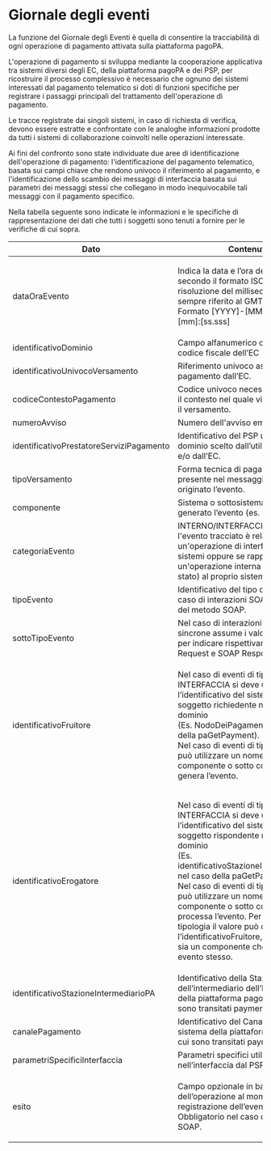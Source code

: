 # Giornale degli eventi

La funzione del Giornale degli Eventi è quella di consentire la tracciabilità di ogni operazione di pagamento attivata sulla piattaforma pagoPA.

L'operazione di pagamento si sviluppa mediante la cooperazione applicativa tra sistemi diversi degli EC, della piattaforma pagoPA e dei PSP, per ricostruire il processo complessivo è necessario che ognuno dei sistemi interessati dal pagamento telematico si doti di funzioni specifiche per registrare i passaggi principali del trattamento dell'operazione di pagamento.

Le tracce registrate dai singoli sistemi, in caso di richiesta di verifica, devono essere estratte e confrontate con le analoghe informazioni prodotte da tutti i sistemi di collaborazione coinvolti nelle operazioni interessate.&#x20;

Ai fini del confronto sono state individuate due aree di identificazione dell'operazione di pagamento: l'identificazione del pagamento telematico, basata sui campi chiave che rendono univoco il riferimento al pagamento, e l'identificazione dello scambio dei messaggi di interfaccia basata sui parametri dei messaggi stessi che collegano in modo inequivocabile tali messaggi con il pagamento specifico.&#x20;

Nella tabella seguente sono indicate le informazioni e le specifiche di rappresentazione dei dati che tutti i soggetti sono tenuti a fornire per le verifiche di cui sopra.

| Dato                                     | Contenuto                                                                                                                                                                                                                                                                                                                                                                                                                                                                                                 |
| ---------------------------------------- | --------------------------------------------------------------------------------------------------------------------------------------------------------------------------------------------------------------------------------------------------------------------------------------------------------------------------------------------------------------------------------------------------------------------------------------------------------------------------------------------------------- |
| dataOraEvento                            | <p>Indica la data e l’ora dell’evento secondo il formato ISO 8601, alla risoluzione del millisecondo e sempre riferito al GMT.<br>Formato [YYYY]-[MM]-[DD]T[hh]:[mm]:[ss.sss]</p>                                                                                                                                                                                                                                                                                                                         |
| identificativoDominio                    | Campo alfanumerico contenente il codice fiscale dell’EC                                                                                                                                                                                                                                                                                                                                                                                                                                                   |
| identificativoUnivocoVersamento          | Riferimento univoco assegnato al pagamento dall’EC.                                                                                                                                                                                                                                                                                                                                                                                                                                                       |
| codiceContestoPagamento                  | Codice univoco necessario a definire il contesto nel quale viene effettuato il versamento.                                                                                                                                                                                                                                                                                                                                                                                                                |
| numeroAvviso                             | Numero dell'avviso emesso dall'EC.                                                                                                                                                                                                                                                                                                                                                                                                                                                                        |
| identificativoPrestatoreServiziPagamento | Identificativo del PSP univoco nel dominio scelto dall’utilizzatore finale e/o dall’EC.                                                                                                                                                                                                                                                                                                                                                                                                                   |
| tipoVersamento                           | Forma tecnica di pagamento presente nel messaggio che ha originato l’evento.                                                                                                                                                                                                                                                                                                                                                                                                                              |
| componente                               | Sistema o sottosistema che ha generato l’evento (es. FESP, WFESP).                                                                                                                                                                                                                                                                                                                                                                                                                                        |
| categoriaEvento                          | INTERNO/INTERFACCIA, indica se l'evento tracciato è relativo un'operazione di interfaccia con altri sistemi oppure se rappresenta un'operazione interna (es. cambio di stato) al proprio sistema.                                                                                                                                                                                                                                                                                                        |
| tipoEvento                               | Identificativo del tipo di evento. Nel caso di interazioni SOAP è il nome del metodo SOAP.                                                                                                                                                                                                                                                                                                                                                                                                               |
| sottoTipoEvento                          | Nel caso di interazioni SOAP sincrone assume i valori REQ/RESP per indicare rispettivamente SOAP Request e SOAP Response.                                                                                                                                                                                                                                                                                                                                                                                 |
| identificativoFruitore                   | <p>Nel caso di eventi di tipo INTERFACCIA si deve utilizzare l’identificativo del sistema del soggetto richiedente nell’ambito del dominio<br>(Es. NodoDeiPagamentiSPC nel caso della paGetPayment).<br>Nel caso di eventi di tipo INTERNO, si può utilizzare un nome di componente o sotto componente che genera l’evento.</p>                                                                                                                                                                          |
| identificativoErogatore                  | <p>Nel caso di eventi di tipo INTERFACCIA si deve utilizzare l’identificativo del sistema del soggetto rispondente nell’ambito del dominio<br>(Es. identificativoStazioneIntermediarioPA nel caso della paGetPayment).<br>Nel caso di eventi di tipo INTERNO, si può utilizzare un nome di componente o sotto componente che processa l’evento. Per quest’ultima tipologia il valore può coincidere con l’identificativoFruitore, qualora non vi sia un componente che risponde all’ evento stesso.</p> |
| identificativoStazioneIntermediarioPA    | Identificativo della Stazione dell’intermediario dell’EC nel sistema della piattaforma pagoPA, da cui sono transitati payment e receipt.                                                                                                                                                                                                                                                                                                                                                                  |
| canalePagamento                          | Identificativo del Canale del PSP nel sistema della piattaforma pagoPA da cui sono transitati payment e receipt.                                                                                                                                                                                                                                                                                                                                                                                          |
| parametriSpecificiInterfaccia            | Parametri specifici utilizzati nell’interfaccia dal PSP o dall’EC.                                                                                                                                                                                                                                                                                                                                                                                                                                        |
| esito                                    | <p>Campo opzionale in base allo stato dell’operazione al momento della registrazione dell’evento.<br>Obbligatorio nel caso di richieste SOAP.</p>                                                                                                                                                                                                                                                                                                                                                         |
